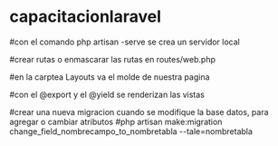 # capacitacionlaravel

#con el comando php artisan -serve se crea un servidor local

#crear rutas o enmascarar las rutas en routes/web.php

#en la carptea Layouts va el molde de nuestra pagina

#con el @export y el @yield se renderizan las vistas

#crear una nueva migracion cuando se modifique la base datos, para agregar o cambiar atributos
#php artisan make:migration change_field_nombrecampo_to_nombretabla --tale=nombretabla


